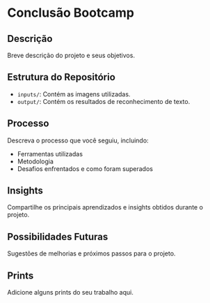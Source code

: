# Conclusão Bootcamp 

## Descrição
Breve descrição do projeto e seus objetivos.

## Estrutura do Repositório
- `inputs/`: Contém as imagens utilizadas.
- `output/`: Contém os resultados de reconhecimento de texto.

## Processo
Descreva o processo que você seguiu, incluindo:
- Ferramentas utilizadas
- Metodologia
- Desafios enfrentados e como foram superados

## Insights
Compartilhe os principais aprendizados e insights obtidos durante o projeto.

## Possibilidades Futuras
Sugestões de melhorias e próximos passos para o projeto.

## Prints
Adicione alguns prints do seu trabalho aqui.

